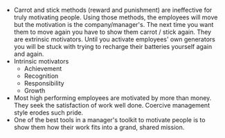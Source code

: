 * Carrot and stick methods (reward and punishment) are ineffective for truly motivating people. Using those methods, the employees will move but the motivation is the company/manager's. The next time you want them to move again you have to show them carrot / stick again. They are extrinsic motivators. Until you activate employees' own generators you will be stuck with trying to recharge their batteries yourself again and again. 
* Intrinsic motivators
    * Achievement
    * Recognition
    * Responsibility
    * Growth
* Most high performing employees are motivated by more than money. They seek the satisfaction of work well done. Coercive management style erodes such pride. 
* One of the best tools in a manager's toolkit to motivate people is to show them how their work fits into a grand, shared mission. 